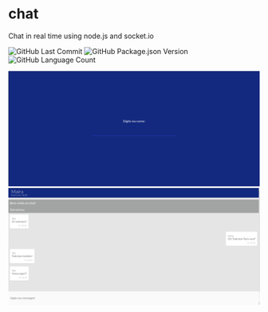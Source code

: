 # chat
Chat in real time using node.js and socket.io

<img alt="GitHub Last Commit" src="https://img.shields.io/github/last-commit/mairaarquino/chat" /> <img alt="GitHub Package.json Version" src="https://img.shields.io/github/package-json/v/mairaarquino/chat" /> <img alt="GitHub Language Count" src="https://img.shields.io/github/languages/count/mairaarquino/chat" />

![](https://github.com/mairaarquino/chat/blob/master/assets/images/chat_1.png)
![](https://github.com/mairaarquino/chat/blob/master/assets/images/chat_2.png)
